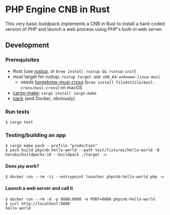 # PHP Engine CNB in Rust

This very basic buildpack implements a CNB in Rust to install a hard-coded version of PHP and launch a web process using PHP's built-in web server.

## Development

### Prerequisites

- Rust (use [rustup](https://rustup.rs/), or `brew install rustup && rustup-init`)
- musl target for rustup: `rustup target add x86_64-unknown-linux-musl`
    - needs [homebrew-musl-cross](https://github.com/FiloSottile/homebrew-musl-cross) (`brew install FiloSottile/musl-cross/musl-cross`) on macOS
- [cargo-make](https://github.com/sagiegurari/cargo-make): `cargo install cargo-make`
- [pack](https://buildpacks.io/docs/tools/pack/#install) (and Docker, obviously)

### Run tests

```ShellSession
$ cargo test
```

### Testing/building an app

```ShellSession
$ cargo make pack --profile "production"
$ pack build phpcnb-hello-world --path test/fixtures/hello-world -B heroku/buildpacks:18 --buildpack ./target -v
```

#### Does `php` work?

```ShellSession
$ docker run --rm -ti --entrypoint launcher phpcnb-hello-world php -v
```

#### Launch a web server and call it

```ShellSession
$ docker run --rm -d -p 8080:8080 -e PORT=8080 phpcnb-hello-world
$ curl http://localhost:8080
hello world
```

